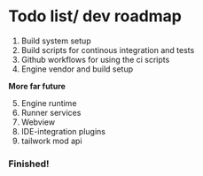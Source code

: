 # Todo list/ dev roadmap
1. Build system setup
2. Build scripts for continous integration and tests
3. Github workflows for using the ci scripts
4. Engine vendor and build setup

**More far future**

5. Engine runtime
6. Runner services
7. Webview
8. IDE-integration plugins
9. tailwork mod api

### Finished!